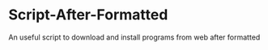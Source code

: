 # Script-After-Formatted
An useful script to download and install programs from web after formatted
